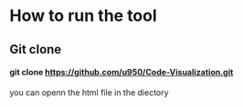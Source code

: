 # How to run the tool
## Git clone
#### git clone https://github.com/u950/Code-Visualization.git
you can openn the html file in the diectory


